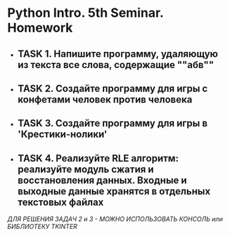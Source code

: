 # Python Intro. 5th Seminar. Homework
- ## TASK 1. Напишите программу, удаляющую из текста все слова, содержащие ""абв""
- ## TASK 2. Создайте программу для игры с конфетами человек против человека
- ## TASK 3. Создайте программу для игры в 'Крестики-нолики'
- ## TASK 4. Реализуйте RLE алгоритм: реализуйте модуль сжатия и восстановления данных. Входные и выходные данные хранятся в отдельных текстовых файлах

*ДЛЯ РЕШЕНИЯ ЗАДАЧ 2 и 3 - МОЖНО ИСПОЛЬЗОВАТЬ КОНСОЛЬ или БИБЛИОТЕКУ TKINTER*
 